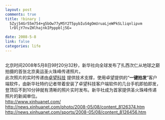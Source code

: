 ```yaml
--- 
layout: post
comments: true
title: !binary |
  5Zyj54Gr55m754+g5bOw77yM5Y2T5pybIuS4gOmUruaLjeWPkSLliqnlipvm
  lrDljY7nvZHlhajnkIPpppblj5E=

date: 2008-5-8
link: false
categories: life
---
```

<p><img alt="" src="http://news.xinhuanet.com/sports/2008-05/08/xin_5520505080925468099555.jpg" /></p>
<p>北京时间2008年5月8日9时20分32秒，新华社向全球发布了扎西次仁从地球之巅拍摄的首张北京奥运圣火珠峰传递照片。<br />
此次照片的实时传递由<a href="http://www.aspire-tech.com/">卓望科技</a> 提供技术支撑，使用卓望提供的&ldquo;<strong>一键拍发</strong>&rdquo;客户端软件，由新华社特约记者带着安装了卓望科技客户端软件的几台手机即拍即发，登顶后不到10分钟就有清晰的照片实时发布。新华社成为首家提供圣火珠峰传递照片的新闻单位。 <br />
<a href="http://news.xinhuanet.com/sports/2008-05/08/content_8126456.htm">http://www.xinhuanet.com/<br />
http://news.xinhuanet.com/photo/2008-05/08/content_8126374.htm<br />
http://news.xinhuanet.com/sports/2008-05/08/content_8126456.htm</a></p>
